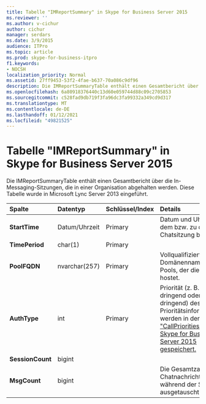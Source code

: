 ```yaml
---
title: Tabelle "IMReportSummary" in Skype for Business Server 2015
ms.reviewer: ''
ms.author: v-cichur
author: cichur
manager: serdars
ms.date: 3/9/2015
audience: ITPro
ms.topic: article
ms.prod: skype-for-business-itpro
f1.keywords:
- NOCSH
localization_priority: Normal
ms.assetid: 27ff9453-53f2-4fae-b637-70a086c9df96
description: Die IMReportSummaryTable enthält einen Gesamtbericht über die In-Messaging-Sitzungen, die in einer Organisation abgehalten werden. Diese Tabelle wurde in Microsoft Lync Server 2013 eingeführt.
ms.openlocfilehash: 6a80918376440c13d60e059744d88c09c2705853
ms.sourcegitcommit: c528fad9db719f3fa96dc3fa99332a349cd9d317
ms.translationtype: MT
ms.contentlocale: de-DE
ms.lasthandoff: 01/12/2021
ms.locfileid: "49821525"
---
```

# <a name="imreportsummary-table-in-skype-for-business-server-2015"></a>Tabelle "IMReportSummary" in Skype for Business Server 2015
 
Die IMReportSummaryTable enthält einen Gesamtbericht über die In-Messaging-Sitzungen, die in einer Organisation abgehalten werden. Diese Tabelle wurde in Microsoft Lync Server 2013 eingeführt.
  
|**Spalte**|**Datentyp**|**Schlüssel/Index**|**Details**|
|:-----|:-----|:-----|:-----|
|**StartTime** <br/> |Datum/Uhrzeit  <br/> |Primary  <br/> |Datum und Uhrzeit, an dem bzw. zu der die Chatsitzung begann.  <br/> |
|**TimePeriod** <br/> |char(1)  <br/> |Primary  <br/> ||
|**PoolFQDN** <br/> |nvarchar(257)  <br/> |Primary  <br/> |Vollqualifizierter Domänenname des Pools, der die Sitzung hostet.  <br/> |
|**AuthType** <br/> |int  <br/> |Primary  <br/> |Priorität (z. B. dringend oder nicht dringend) des Anrufs. Prioritätsinformationen werden in der [Tabelle "CallPriorities" in Skype for Business Server 2015 gespeichert.](callpriorities.md)  <br/> |
|**SessionCount** <br/> |bigint  <br/> |||
|**MsgCount** <br/> |bigint  <br/> ||Die Gesamtzahl der Chatnachrichten, die während der Sitzung ausgetauscht wurden.  <br/> |
   

